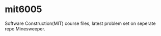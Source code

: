 # mit6005
Software Construction(MIT) course files, latest problem set on seperate repo Minesweeper.
